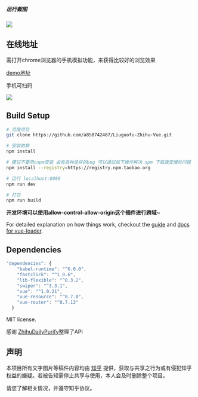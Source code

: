 
##### 运行截图

![](http://gf95.cn/img/chedui/jobjob.png)




## 在线地址

需打开chrome浏览器的手机模拟功能，来获得比较好的浏览效果

[demo地址](http://gf95.cn/)

手机可扫码

![](http://gf95.cn/img/chedui/jobjob.png)



## Build Setup

``` bash
# 克隆项目
git clone https://github.com/a858742487/Liuguofu-Zhihu-Vue.git

# 安装依赖
npm install

# 建议不要用cnpm安装 会有各种诡异的bug 可以通过如下操作解决 npm 下载速度慢的问题
npm install --registry=https://registry.npm.taobao.org

# 运行 localhost:8080
npm run dev

# 打包
npm run build

```

**开发环境可以使用allow-control-allow-origin这个插件进行跨域~**

For detailed explanation on how things work, checkout the [guide](http://vuejs-templates.github.io/webpack/) and [docs for vue-loader](http://vuejs.github.io/vue-loader).


## Dependencies

```js
"dependencies": {
    "babel-runtime": "^6.0.0",
    "fastclick": "^1.0.6",
    "lib-flexible": "^0.3.2",
    "swiper": "^3.3.1",
    "vue": "^1.0.21",
    "vue-resource": "^0.7.0",
    "vue-router": "^0.7.13"
  }
```


MIT license.

感谢 [ZhihuDailyPurify](https://github.com/izzyleung/ZhihuDailyPurify/wiki/%E7%9F%A5%E4%B9%8E%E6%97%A5%E6%8A%A5-API-%E5%88%86%E6%9E%90)整理了API

## 声明

本项目所有文字图片等稿件内容均由 [知乎](https://www.zhihu.com/) 提供，获取与共享之行为或有侵犯知乎权益的嫌疑。若被告知需停止共享与使用，本人会及时删除整个项目。

请您了解相关情况，并遵守知乎协议。
